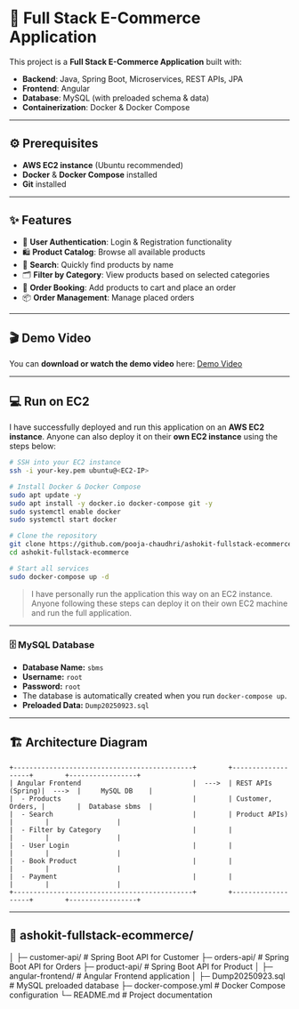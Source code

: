 
# 🛒 Full Stack E-Commerce Application

This project is a **Full Stack E-Commerce Application** built with:
- **Backend**: Java, Spring Boot, Microservices, REST APIs, JPA
- **Frontend**: Angular
- **Database**: MySQL (with preloaded schema & data)
- **Containerization**: Docker & Docker Compose

---

## ⚙️ Prerequisites

- **AWS EC2 instance** (Ubuntu recommended)
- **Docker** & **Docker Compose** installed
- **Git** installed

---

## ✨ Features

- 👤 **User Authentication**: Login & Registration functionality
- 🛍 **Product Catalog**: Browse all available products
- 🔎 **Search**: Quickly find products by name
- 🗂 **Filter by Category**: View products based on selected categories
- 🛒 **Order Booking**: Add products to cart and place an order
- 📦 **Order Management**: Manage placed orders

---

## 🎬 Demo Video

You can **download or watch the demo video** here:
[Demo Video](https://github.com/pooja-chaudhri/ashokit-fullstack-ecommerce/blob/main/ashokit-e-comm-application/public/Demo%20Link.mp4)

---

## 💻 Run on EC2

I have successfully deployed and run this application on an **AWS EC2 instance**. Anyone can also deploy it on their **own EC2 instance** using the steps below:

```bash
# SSH into your EC2 instance
ssh -i your-key.pem ubuntu@<EC2-IP>

# Install Docker & Docker Compose
sudo apt update -y
sudo apt install -y docker.io docker-compose git -y
sudo systemctl enable docker
sudo systemctl start docker

# Clone the repository
git clone https://github.com/pooja-chaudhri/ashokit-fullstack-ecommerce.git
cd ashokit-fullstack-ecommerce

# Start all services
sudo docker-compose up -d
```

> I have personally run the application this way on an EC2 instance. Anyone following these steps can deploy it on their own EC2 machine and run the full application.

---

### 🗄 MySQL Database

- **Database Name:** `sbms`
- **Username:** `root`
- **Password:** `root`
- The database is automatically created when you run `docker-compose up`.
- **Preloaded Data:** `Dump20250923.sql`

---

## 🏗 Architecture Diagram

```
+---------------------------------------------+        +-------------------+        +-----------------+
| Angular Frontend                            |  --->  | REST APIs (Spring)|  --->  |     MySQL DB    |
|  - Products                                 |        | Customer, Orders, |        |  Database sbms  |
|  - Search                                   |        | Product APIs)     |        |                 |
|  - Filter by Category                       |        |                   |        |                 |
|  - User Login                               |        |                   |        |                 |
|  - Book Product                             |        |                   |        |                 |
|  - Payment                                  |        |                   |        |                 |
+---------------------------------------------+        +-------------------+        +-----------------+

```

---

## 📁 ashokit-fullstack-ecommerce/
│
├─ customer-api/           # Spring Boot API for Customer
├─ orders-api/             # Spring Boot API for Orders
├─ product-api/            # Spring Boot API for Product
│
├─ angular-frontend/       # Angular Frontend application
│
├─ Dump20250923.sql        # MySQL preloaded database
├─ docker-compose.yml      # Docker Compose configuration
└─ README.md               # Project documentation
```
